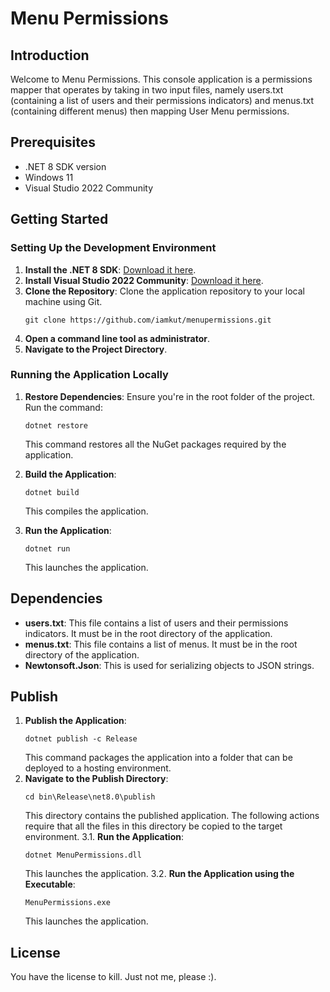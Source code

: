# Menu Permissions

## Introduction
Welcome to Menu Permissions. This console application is a permissions mapper that operates by taking in two input files, namely users.txt (containing a list of users and their permissions indicators) and menus.txt (containing different menus) then mapping User Menu permissions.

## Prerequisites
- .NET 8 SDK version
- Windows 11
- Visual Studio 2022 Community

## Getting Started

### Setting Up the Development Environment
1. **Install the .NET 8 SDK**: [Download it here](https://dotnet.microsoft.com/en-us/download/visual-studio-sdks).
2. **Install Visual Studio 2022 Community**: [Download it here](https://visualstudio.microsoft.com/vs/community).
3. **Clone the Repository**: Clone the application repository to your local machine using Git.
   ```
   git clone https://github.com/iamkut/menupermissions.git
   ```
4. **Open a command line tool as administrator**.
5. **Navigate to the Project Directory**.

### Running the Application Locally
1. **Restore Dependencies**: Ensure you're in the root folder of the project. Run the command:
   ```
   dotnet restore
   ```
   This command restores all the NuGet packages required by the application.

2. **Build the Application**:
   ```
   dotnet build
   ```
   This compiles the application.

3. **Run the Application**:
   ```
   dotnet run
   ```
   This launches the application.

## Dependencies
- **users.txt**: This file contains a list of users and their permissions indicators. It must be in the root directory of the application.
- **menus.txt**: This file contains a list of menus. It must be in the root directory of the application.
- **Newtonsoft.Json**: This is used for serializing objects to JSON strings.

## Publish
1. **Publish the Application**:
   ```
   dotnet publish -c Release
   ```
   This command packages the application into a folder that can be deployed to a hosting environment.
2. **Navigate to the Publish Directory**:
   ```
   cd bin\Release\net8.0\publish
   ```
   This directory contains the published application. The following actions require that all the files in this directory be copied to the target environment.
3.1. **Run the Application**:
   ```
   dotnet MenuPermissions.dll
   ```
   This launches the application.
3.2. **Run the Application using the Executable**:
   ```
   MenuPermissions.exe
   ```
   This launches the application.

## License
You have the license to kill. Just not me, please :).